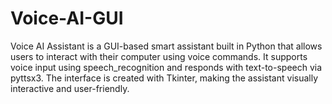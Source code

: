 # Voice-AI-GUI
Voice AI Assistant is a GUI-based smart assistant built in Python that allows users to interact with their computer using voice commands. It supports voice input using speech_recognition and responds with text-to-speech via pyttsx3. The interface is created with Tkinter, making the assistant visually interactive and user-friendly.
